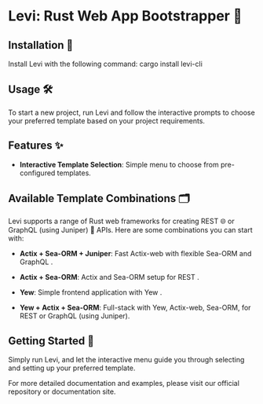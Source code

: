 # Levi: Rust Web App Bootstrapper 🚀

## Installation 🔧

Install Levi with the following command:
cargo install levi-cli

## Usage 🛠️

To start a new project, run Levi and follow the interactive prompts to choose your preferred template based on your project requirements.

## Features ✨

- **Interactive Template Selection**: Simple menu to choose from pre-configured templates.

## Available Template Combinations 🗂️

Levi supports a range of Rust web frameworks for creating REST 🌐 or GraphQL (using Juniper) 🌿 APIs. Here are some combinations you can start with:

- **Actix + Sea-ORM + Juniper**: Fast Actix-web with flexible Sea-ORM and GraphQL .

- **Actix + Sea-ORM**: Actix and Sea-ORM setup for REST .

- **Yew**: Simple frontend application with Yew .

- **Yew + Actix + Sea-ORM**: Full-stack with Yew, Actix-web, Sea-ORM, for REST or GraphQL (using Juniper).

## Getting Started 🌟

Simply run Levi, and let the interactive menu guide you through selecting and setting up your preferred template.

For more detailed documentation and examples, please visit our official repository or documentation site.
